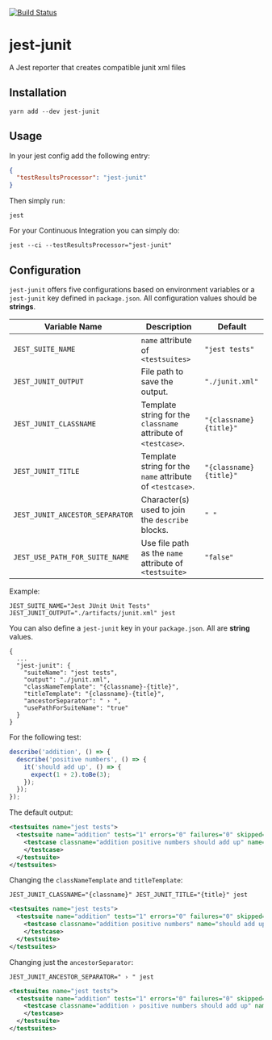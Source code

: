 [![Build Status](https://travis-ci.org/palmerj3/jest-junit.svg?branch=master)](https://travis-ci.org/palmerj3/jest-junit)

# jest-junit
A Jest reporter that creates compatible junit xml files

## Installation
```shell
yarn add --dev jest-junit
```

## Usage
In your jest config add the following entry:
```JSON
{
  "testResultsProcessor": "jest-junit"
}
```

Then simply run:

```shell
jest
```

For your Continuous Integration you can simply do:
```shell
jest --ci --testResultsProcessor="jest-junit"
```

## Configuration

`jest-junit` offers five configurations based on environment variables or a `jest-junit` key defined in `package.json`. All configuration values should be **strings**.

| Variable Name | Description | Default |
|--|--|--|
| `JEST_SUITE_NAME` | `name` attribute of `<testsuites>` | `"jest tests"` |
| `JEST_JUNIT_OUTPUT` | File path to save the output. | `"./junit.xml"` |
| `JEST_JUNIT_CLASSNAME` | Template string for the `classname` attribute of `<testcase>`. | `"{classname} {title}"` |
| `JEST_JUNIT_TITLE` | Template string for the `name` attribute of `<testcase>`. | `"{classname} {title}"` |
| `JEST_JUNIT_ANCESTOR_SEPARATOR` | Character(s) used to join the `describe` blocks. | `" "` |
| `JEST_USE_PATH_FOR_SUITE_NAME` | Use file path as the `name` attribute of `<testsuite>` | `"false"` |

Example:

```shell
JEST_SUITE_NAME="Jest JUnit Unit Tests" JEST_JUNIT_OUTPUT="./artifacts/junit.xml" jest
```

You can also define a `jest-junit` key in your `package.json`.  All are **string** values.

```
{
  ...
  "jest-junit": {
    "suiteName": "jest tests",
    "output": "./junit.xml",
    "classNameTemplate": "{classname}-{title}",
    "titleTemplate": "{classname}-{title}",
    "ancestorSeparator": " › ",
    "usePathForSuiteName": "true"
  }
}
```

For the following test:

```js
describe('addition', () => {
  describe('positive numbers', () => {
    it('should add up', () => {
      expect(1 + 2).toBe(3);
    });
  });
});
```

The default output:

```xml
<testsuites name="jest tests">
  <testsuite name="addition" tests="1" errors="0" failures="0" skipped="0" timestamp="2017-07-13T09:42:28" time="0.161">
    <testcase classname="addition positive numbers should add up" name="addition positive numbers should add up" time="0.004">
    </testcase>
  </testsuite>
</testsuites>
```

Changing the `classNameTemplate` and `titleTemplate`:

```shell
JEST_JUNIT_CLASSNAME="{classname}" JEST_JUNIT_TITLE="{title}" jest
```

```xml
<testsuites name="jest tests">
  <testsuite name="addition" tests="1" errors="0" failures="0" skipped="0" timestamp="2017-07-13T09:45:42" time="0.154">
    <testcase classname="addition positive numbers" name="should add up" time="0.005">
    </testcase>
  </testsuite>
</testsuites>
```

Changing just the `ancestorSeparator`:

```shell
JEST_JUNIT_ANCESTOR_SEPARATOR=" › " jest
```

```xml
<testsuites name="jest tests">
  <testsuite name="addition" tests="1" errors="0" failures="0" skipped="0" timestamp="2017-07-13T09:47:12" time="0.162">
    <testcase classname="addition › positive numbers should add up" name="addition › positive numbers should add up" time="0.004">
    </testcase>
  </testsuite>
</testsuites>
```
